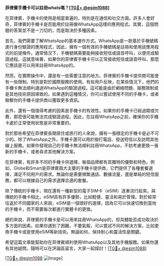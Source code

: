 **菲律賓手機卡可以註冊whats嗎？[[TG💪+ @esim1088](https://t.me/s/esim1088)]**

在菲律賓，手機卡的使用是相當普遍的，特別是在通信和社交方面。許多人會好奇，菲律賓的手機卡是否能用於註冊像WhatsApp這樣的應用程式。其實，這個問題的答案並不是一刀切的，而是取決於多種因素。

首先，我們需要了解WhatsApp的基本運作方式。WhatsApp是一款基於手機號碼進行身份驗證的應用程式，因此，擁有一個有效的手機號碼是註冊和使用該應用程式的前提條件。通常情況下，手機號碼需要能夠接收短信或語音呼叫，以便完成驗證過程。這就意味著，如果你的菲律賓手機卡可以正常接收短信或語音呼叫，那麼它應該是可以用來註冊WhatsApp的。

然而，在實際操作中，還是有一些需要注意的地方。菲律賓的手機卡提供商可能會有一些限制，特別是對於國際服務的使用。有些用戶反映，在某些情況下，他們的手機卡無法順利通過WhatsApp的驗證過程。這可能是由於網絡問題、服務限制或是其他技術原因導致的。如果遇到這種情況，你可以嘗試使用不同的手機卡，或者聯繫你的手機卡提供商以獲取更多資訊。

此外，還有一個值得考慮的因素是手機卡的有效性。如果你的手機卡已經過期或欠費，那麼很可能無法完成驗證過程。因此，在註冊WhatsApp之前，確保你的手機卡處於正常使用狀態是非常重要的。

對於那些希望在菲律賓長期居住或旅行的人來說，擁有一張穩定的手機卡是必不可少的。除了WhatsApp之外，手機卡還可以用於撥打電話、發送短信以及訪問其他線上服務。如果你發現自己的手機卡無法順利註冊WhatsApp，不妨考慮更換一張新的手機卡，或者尋求其他解決方案。

在菲律賓，有許多不同的手機卡供選擇，每個品牌都有其獨特的優勢和特色。例如，Globe和Smart是菲律賓兩大主要的手機卡提供商，它們提供了各種套餐選擇，滿足不同用戶的需求。無論你是需要頻繁通話、數據流量，還是單純的短信服務，都可以根據自己的需求選擇合適的套餐。

除了傳統的手機卡，現在還有一種新型的電子SIM卡（eSIM）逐漸流行起來。與傳統的手機卡相比，eSIM具有許多優勢，比如輕便、靈活和易於管理。對於經常往返於不同國家的人來說，eSIM是一個很好的選擇，因為它可以快速切換到當地的手機卡，而不需要每次都進行實體卡的更換。

總的來說，菲律賓的手機卡是可以用來註冊WhatsApp的，但具體能否成功取決於多方面的因素。如果你遇到了困難，不要氣餒，可以嘗試不同的解決方案，比如更換手機卡或是使用eSIM等新技術。無論如何，保持耐心和靈活性是關鍵。

希望這篇文章能幫助你在菲律賓順利使用WhatsApp以及其他手機服務。如果你還有其他疑問，隨時可以在評論區留言，大家一起探討！[[TG💪+ @esim1088](https://t.me/s/esim1088)] 

[[TG💪+ @esim1088](https://t.me/s/esim1088) ![Image](https://i.postimg.cc/4NQfJmqS/Snipaste-2025-05-13-00-14-12.png)]